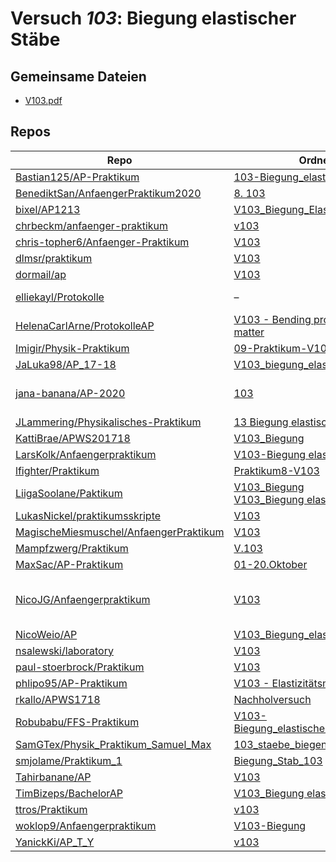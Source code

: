 # Versuch *103*: Biegung elastischer Stäbe

## Gemeinsame Dateien
- [V103.pdf](https://docs.google.com/viewer?url=https://raw.githubusercontent.com/BenediktSan/AnfaengerPraktikum2020/main/Versuche%20Semester%20III/8.%20103/V103.pdf)

## Repos

|                                          Repo                                          |                                                                                                                    Ordner                                                                                                                    |                                                                                                                                                                                                                                                                                                            PDFs                                                                                                                                                                                                                                                                                                            |
|----------------------------------------------------------------------------------------|----------------------------------------------------------------------------------------------------------------------------------------------------------------------------------------------------------------------------------------------|----------------------------------------------------------------------------------------------------------------------------------------------------------------------------------------------------------------------------------------------------------------------------------------------------------------------------------------------------------------------------------------------------------------------------------------------------------------------------------------------------------------------------------------------------------------------------------------------------------------------------|
|[Bastian125/AP-Praktikum](../repo/Bastian125/AP-Praktikum)                              |[103-Biegung_elastischer_Staebe](https://github.com/Bastian125/AP-Praktikum/tree/master/103-Biegung_elastischer_Staebe)                                                                                                                       |–                                                                                                                                                                                                                                                                                                                                                                                                                                                                                                                                                                                                                           |
|[BenediktSan/AnfaengerPraktikum2020](../repo/BenediktSan/AnfaengerPraktikum2020)        |[8. 103](https://github.com/BenediktSan/AnfaengerPraktikum2020/tree/main/Versuche%20Semester%20III/8.%20103)                                                                                                                                  |[V103.pdf](https://docs.google.com/viewer?url=https://raw.githubusercontent.com/BenediktSan/AnfaengerPraktikum2020/main/Versuche%20Semester%20III/8.%20103/V103.pdf)                                                                                                                                                                                                                                                                                                                                                                                                                                                        |
|[bixel/AP1213](../repo/bixel/AP1213)                                                    |[V103_Biegung_Elastischer_Staebe](https://github.com/bixel/AP1213/tree/master/V103_Biegung_Elastischer_Staebe)                                                                                                                                |[00_protokoll.pdf](https://docs.google.com/viewer?url=https://raw.githubusercontent.com/bixel/AP1213/master/V103_Biegung_Elastischer_Staebe/00_protokoll.pdf)                                                                                                                                                                                                                                                                                                                                                                                                                                                               |
|[chrbeckm/anfaenger-praktikum](../repo/chrbeckm/anfaenger-praktikum)                    |[v103](https://github.com/chrbeckm/anfaenger-praktikum/tree/master/v103)                                                                                                                                                                      |[main.pdf](https://docs.google.com/viewer?url=https://raw.githubusercontent.com/NicoWeio/awesome-ap-pdfs/main/chrbeckm%E2%88%95anfaenger-praktikum/103/main.pdf) \*                                                                                                                                                                                                                                                                                                                                                                                                                                                         |
|[chris-topher6/Anfaenger-Praktikum](../repo/chris-topher6/Anfaenger-Praktikum)          |[V103](https://github.com/chris-topher6/Anfaenger-Praktikum/tree/master/V103)                                                                                                                                                                 |[main.pdf](https://docs.google.com/viewer?url=https://raw.githubusercontent.com/NicoWeio/awesome-ap-pdfs/main/chris-topher6%E2%88%95Anfaenger-Praktikum/103/main.pdf) \*                                                                                                                                                                                                                                                                                                                                                                                                                                                    |
|[dlmsr/praktikum](../repo/dlmsr/praktikum)                                              |[V103](https://github.com/dlmsr/praktikum/tree/master/V103)                                                                                                                                                                                   |–                                                                                                                                                                                                                                                                                                                                                                                                                                                                                                                                                                                                                           |
|[dormail/ap](../repo/dormail/ap)                                                        |[V103](https://github.com/dormail/ap/tree/main/V103)                                                                                                                                                                                          |[main.pdf](https://docs.google.com/viewer?url=https://raw.githubusercontent.com/NicoWeio/awesome-ap-pdfs/main/dormail%E2%88%95ap/103/main.pdf) \*                                                                                                                                                                                                                                                                                                                                                                                                                                                                           |
|[elliekayl/Protokolle](../repo/elliekayl/Protokolle)                                    |–                                                                                                                                                                                                                                             |[V103_Biegung_elastischer_Stäbe.pdf](https://docs.google.com/viewer?url=https://raw.githubusercontent.com/elliekayl/Protokolle/master/V100-V354/V103_Biegung_elastischer_St%C3%A4be.pdf)<br/>[V103_Korrektur.pdf](https://docs.google.com/viewer?url=https://raw.githubusercontent.com/elliekayl/Protokolle/master/V100-V354/V103_Korrektur.pdf)                                                                                                                                                                                                                                                                            |
|[HelenaCarlArne/ProtokolleAP](../repo/HelenaCarlArne/ProtokolleAP)                      |[V103 - Bending properties of matter](https://github.com/HelenaCarlArne/ProtokolleAP/tree/master/V103%20-%20Bending%20properties%20of%20matter)                                                                                               |–                                                                                                                                                                                                                                                                                                                                                                                                                                                                                                                                                                                                                           |
|[Imigir/Physik-Praktikum](../repo/Imigir/Physik-Praktikum)                              |[09-Praktikum-V103](https://github.com/Imigir/Physik-Praktikum/tree/master/09-Praktikum-V103)                                                                                                                                                 |–                                                                                                                                                                                                                                                                                                                                                                                                                                                                                                                                                                                                                           |
|[JaLuka98/AP_17-18](../repo/JaLuka98/AP_17-18)                                          |[V103_biegung_elastischer_staebe](https://github.com/JaLuka98/AP_17-18/tree/master/V103_biegung_elastischer_staebe)                                                                                                                           |–                                                                                                                                                                                                                                                                                                                                                                                                                                                                                                                                                                                                                           |
|[jana-banana/AP-2020](../repo/jana-banana/AP-2020)                                      |[103](https://github.com/jana-banana/AP-2020/tree/main/we%20did%20that/103)                                                                                                                                                                   |[103_1.pdf](https://docs.google.com/viewer?url=https://raw.githubusercontent.com/jana-banana/AP-2020/main/we%20did%20that/103/103_1.pdf)<br/>[103_2-1.pdf](https://docs.google.com/viewer?url=https://raw.githubusercontent.com/jana-banana/AP-2020/main/we%20did%20that/103/103_2-1.pdf)<br/>[main.pdf](https://docs.google.com/viewer?url=https://raw.githubusercontent.com/NicoWeio/awesome-ap-pdfs/main/jana-banana%E2%88%95AP-2020/103/main.pdf) \*                                                                                                                                                                    |
|[JLammering/Physikalisches-Praktikum](../repo/JLammering/Physikalisches-Praktikum)      |[13 Biegung elastischer Stäbe](https://github.com/JLammering/Physikalisches-Praktikum/tree/master/13%20Biegung%20elastischer%20St%C3%A4be)                                                                                                    |[main.pdf](https://docs.google.com/viewer?url=https://raw.githubusercontent.com/NicoWeio/awesome-ap-pdfs/main/JLammering%E2%88%95Physikalisches-Praktikum/103/main.pdf) \*                                                                                                                                                                                                                                                                                                                                                                                                                                                  |
|[KattiBrae/APWS201718](../repo/KattiBrae/APWS201718)                                    |[V103_Biegung](https://github.com/KattiBrae/APWS201718/tree/master/AP1/V103_Biegung)                                                                                                                                                          |–                                                                                                                                                                                                                                                                                                                                                                                                                                                                                                                                                                                                                           |
|[LarsKolk/Anfaengerpraktikum](../repo/LarsKolk/Anfaengerpraktikum)                      |[V103-Biegung elastischer Stäbe](https://github.com/LarsKolk/Anfaengerpraktikum/tree/master/V103-Biegung%20elastischer%20St%C3%A4be)                                                                                                          |[main.pdf](https://docs.google.com/viewer?url=https://raw.githubusercontent.com/LarsKolk/Anfaengerpraktikum/master/V103-Biegung%20elastischer%20St%C3%A4be/main.pdf)                                                                                                                                                                                                                                                                                                                                                                                                                                                        |
|[lfighter/Praktikum](../repo/lfighter/Praktikum)                                        |[Praktikum8-V103](https://github.com/lfighter/Praktikum/tree/master/Praktikum8-V103)                                                                                                                                                          |–                                                                                                                                                                                                                                                                                                                                                                                                                                                                                                                                                                                                                           |
|[LiigaSoolane/Paktikum](../repo/LiigaSoolane/Paktikum)                                  |[V103_Biegung](https://github.com/LiigaSoolane/Paktikum-mit-dem-Teufel/tree/main/V103_Biegung)<br/>[V103_Biegung elastischer Stäbe](https://github.com/LiigaSoolane/Paktikum-mit-dem-Teufel/tree/main/V103_Biegung%20elastischer%20St%C3%A4be)|[main.pdf](https://docs.google.com/viewer?url=https://raw.githubusercontent.com/NicoWeio/awesome-ap-pdfs/main/LiigaSoolane%E2%88%95Paktikum/103/main.pdf) \*                                                                                                                                                                                                                                                                                                                                                                                                                                                                |
|[LukasNickel/praktikumsskripte](../repo/LukasNickel/praktikumsskripte)                  |[V103](https://github.com/LukasNickel/praktikumsskripte/tree/master/V103)                                                                                                                                                                     |–                                                                                                                                                                                                                                                                                                                                                                                                                                                                                                                                                                                                                           |
|[MagischeMiesmuschel/AnfaengerPraktikum](../repo/MagischeMiesmuschel/AnfaengerPraktikum)|[V103](https://github.com/MagischeMiesmuschel/AnfaengerPraktikum/tree/master/V103)                                                                                                                                                            |–                                                                                                                                                                                                                                                                                                                                                                                                                                                                                                                                                                                                                           |
|[Mampfzwerg/Praktikum](../repo/Mampfzwerg/Praktikum)                                    |[V.103](https://github.com/Mampfzwerg/Praktikum/tree/master/V.103)                                                                                                                                                                            |[main.pdf](https://docs.google.com/viewer?url=https://raw.githubusercontent.com/Mampfzwerg/Praktikum/master/V.103/latex-template/main.pdf)                                                                                                                                                                                                                                                                                                                                                                                                                                                                                  |
|[MaxSac/AP-Praktikum](../repo/MaxSac/AP-Praktikum)                                      |[01-20.Oktober](https://github.com/MaxSac/AP-Praktikum/tree/master/01-20.Oktober)                                                                                                                                                             |–                                                                                                                                                                                                                                                                                                                                                                                                                                                                                                                                                                                                                           |
|[NicoJG/Anfaengerpraktikum](../repo/NicoJG/Anfaengerpraktikum)                          |[V103](https://github.com/NicoJG/Anfaengerpraktikum/tree/master/V103)                                                                                                                                                                         |[Abgabe.pdf](https://docs.google.com/viewer?url=https://raw.githubusercontent.com/NicoJG/Anfaengerpraktikum/master/V103/Abgabe.pdf)<br/>[Abgabe_korrigiert.pdf](https://docs.google.com/viewer?url=https://raw.githubusercontent.com/NicoJG/Anfaengerpraktikum/master/V103/Abgabe_korrigiert.pdf)<br/>[main.pdf](https://docs.google.com/viewer?url=https://raw.githubusercontent.com/NicoWeio/awesome-ap-pdfs/main/NicoJG%E2%88%95Anfaengerpraktikum/103/main.pdf) \*<br/>[V103_Feedback.pdf](https://docs.google.com/viewer?url=https://raw.githubusercontent.com/NicoJG/Anfaengerpraktikum/master/V103/V103_Feedback.pdf)|
|[NicoWeio/AP](../repo/NicoWeio/AP)                                                      |[V103_Biegung_elastischer_Staebe](https://github.com/NicoWeio/AP/tree/gh-pages/V103_Biegung_elastischer_Staebe)                                                                                                                               |[main.pdf](https://docs.google.com/viewer?url=https://raw.githubusercontent.com/NicoWeio/AP/gh-pages/V103_Biegung_elastischer_Staebe/build/main.pdf)                                                                                                                                                                                                                                                                                                                                                                                                                                                                        |
|[nsalewski/laboratory](../repo/nsalewski/laboratory)                                    |[V103](https://github.com/nsalewski/laboratory/tree/master/V103)                                                                                                                                                                              |[main.pdf](https://docs.google.com/viewer?url=https://raw.githubusercontent.com/NicoWeio/awesome-ap-pdfs/main/nsalewski%E2%88%95laboratory/103/main.pdf) \*                                                                                                                                                                                                                                                                                                                                                                                                                                                                 |
|[paul-stoerbrock/Praktikum](../repo/paul-stoerbrock/Praktikum)                          |[V103](https://github.com/paul-stoerbrock/Praktikum/tree/master/V103)                                                                                                                                                                         |[V103.pdf](https://docs.google.com/viewer?url=https://raw.githubusercontent.com/NicoWeio/awesome-ap-pdfs/main/paul-stoerbrock%E2%88%95Praktikum/103/V103.pdf) \*                                                                                                                                                                                                                                                                                                                                                                                                                                                            |
|[phlipo95/AP-Praktikum](../repo/phlipo95/AP-Praktikum)                                  |[V103 - Elastizitätsmodul](https://github.com/phlipo95/AP-Praktikum/tree/master/V103%20-%20Elastizit%C3%A4tsmodul)                                                                                                                            |–                                                                                                                                                                                                                                                                                                                                                                                                                                                                                                                                                                                                                           |
|[rkallo/APWS1718](../repo/rkallo/APWS1718)                                              |[Nachholversuch](https://github.com/rkallo/APWS1718/tree/master/Nachholversuch)                                                                                                                                                               |[main.pdf](https://docs.google.com/viewer?url=https://raw.githubusercontent.com/rkallo/APWS1718/master/Nachholversuch/main.pdf)                                                                                                                                                                                                                                                                                                                                                                                                                                                                                             |
|[Robubabu/FFS-Praktikum](../repo/Robubabu/FFS-Praktikum)                                |[V103-Biegung_elastischer_Staebe](https://github.com/Robubabu/FFS-Praktikum/tree/master/V103-Biegung_elastischer_Staebe)                                                                                                                      |[V103.pdf](https://docs.google.com/viewer?url=https://raw.githubusercontent.com/Robubabu/FFS-Praktikum/master/Versuchs_pdfs/WS/V103.pdf)                                                                                                                                                                                                                                                                                                                                                                                                                                                                                    |
|[SamGTex/Physik_Praktikum_Samuel_Max](../repo/SamGTex/Physik_Praktikum_Samuel_Max)      |[103_staebe_biegen](https://github.com/SamGTex/Physik_Praktikum_Samuel_Max/tree/master/103_staebe_biegen)                                                                                                                                     |[main.pdf](https://docs.google.com/viewer?url=https://raw.githubusercontent.com/NicoWeio/awesome-ap-pdfs/main/SamGTex%E2%88%95Physik_Praktikum_Samuel_Max/103/main.pdf) \*                                                                                                                                                                                                                                                                                                                                                                                                                                                  |
|[smjolame/Praktikum_1](../repo/smjolame/Praktikum_1)                                    |[Biegung_Stab_103](https://github.com/smjolame/Praktikum_1/tree/master/Biegung_Stab_103)                                                                                                                                                      |–                                                                                                                                                                                                                                                                                                                                                                                                                                                                                                                                                                                                                           |
|[Tahirbanane/AP](../repo/Tahirbanane/AP)                                                |[V103](https://github.com/Tahirbanane/AP/tree/main/V103)                                                                                                                                                                                      |[main.pdf](https://docs.google.com/viewer?url=https://raw.githubusercontent.com/NicoWeio/awesome-ap-pdfs/main/Tahirbanane%E2%88%95AP/103/main.pdf) \*                                                                                                                                                                                                                                                                                                                                                                                                                                                                       |
|[TimBizeps/BachelorAP](../repo/TimBizeps/BachelorAP)                                    |[V103_Biegung elastischer Stäbe](https://github.com/TimBizeps/BachelorAP/tree/master/V103_Biegung%20elastischer%20St%C3%A4be)                                                                                                                 |[V103.pdf](https://docs.google.com/viewer?url=https://raw.githubusercontent.com/TimBizeps/BachelorAP/master/V103_Biegung%20elastischer%20St%C3%A4be/V103.pdf)                                                                                                                                                                                                                                                                                                                                                                                                                                                               |
|[ttros/Praktikum](../repo/ttros/Praktikum)                                              |[v103](https://github.com/ttros/Praktikum/tree/main/Protokolle/v103)                                                                                                                                                                          |–                                                                                                                                                                                                                                                                                                                                                                                                                                                                                                                                                                                                                           |
|[woklop9/Anfaengerpraktikum](../repo/woklop9/Anfaengerpraktikum)                        |[V103-Biegung](https://github.com/woklop9/Anfaengerpraktikum/tree/master/V103-Biegung)                                                                                                                                                        |[main.pdf](https://docs.google.com/viewer?url=https://raw.githubusercontent.com/NicoWeio/awesome-ap-pdfs/main/woklop9%E2%88%95Anfaengerpraktikum/103/main.pdf) \*                                                                                                                                                                                                                                                                                                                                                                                                                                                           |
|[YanickKi/AP_T_Y](../repo/YanickKi/AP_T_Y)                                              |[v103](https://github.com/YanickKi/AP_T_Y/tree/main/v103)                                                                                                                                                                                     |[main.pdf](https://docs.google.com/viewer?url=https://raw.githubusercontent.com/NicoWeio/awesome-ap-pdfs/main/YanickKi%E2%88%95AP_T_Y/103/main.pdf) \*                                                                                                                                                                                                                                                                                                                                                                                                                                                                      |
